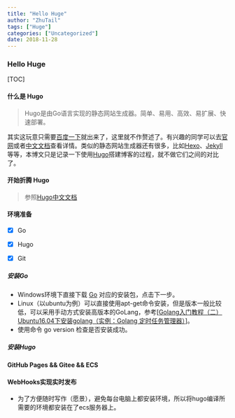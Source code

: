 ```yaml
---
title: "Hello Huge"
author: "ZhuTail"
tags: ["Huge"]
categories: ["Uncategorized"]
date: 2018-11-28
---
```


### Hello Huge

[TOC]

#### 什么是 Hugo

> Hugo是由Go语言实现的静态网站生成器。简单、易用、高效、易扩展、快速部署。

其实这玩意只需要[百度一下](https://www.baidu.com/s?ie=utf-8&f=8&rsv_bp=0&rsv_idx=1&tn=baidu&wd=hugo&rsv_pq=ece7f05000000f1e&rsv_t=cb94Vdar3SkvG1O4uGItZL%2BzgAVMUK1%2F%2F0ovw1KlzAzNx2UEZcq8NqRHDr4&rqlang=cn&rsv_enter=1&rsv_sug3=2&rsv_n=2)就出来了，这里就不作赘述了。有兴趣的同学可以去[官网](https://gohugo.io/)或者[中文文档](http://www.gohugo.org/)查看详情。类似的静态网站生成器还有很多，比如[Hexo](https://hexo.io/zh-cn/)、[Jekyll](https://www.oschina.net/p/kyll)等等，本博文只是记录一下使用[Hugo](https://hexo.io/zh-cn/)搭建博客的过程，就不做它们之间的对比了。

#### 开始折腾 Hugo

> 参照[Hugo中文文档](http://www.gohugo.org/)

#### 环境准备

- [x] Go

- [x] Hugo

- [x] Git

##### 安装Go

* Windows环境下直接下载 [Go](https://golang.org/) 对应的安装包，点击下一步。
* Linux（以ubuntu为例）可以直接使用apt-get命令安装，但是版本一般比较低，可以采用手动方式安装高版本的GoLang，参考[[Golang入门教程（二）Ubuntu16.04下安装golang（实例：Golang 定时任务管理器）](https://www.cnblogs.com/tinywan/p/6928300.html)]。
* 使用命令 go version 检查是否安装成功。

##### 安装Hugo





#### GitHub Pages && Gitee && ECS

#### WebHooks实现实时发布

* 为了方便随时写作（愿景），避免每台电脑上都安装环境，所以将hugo编译所需要的环境都安装在了ecs服务器上。